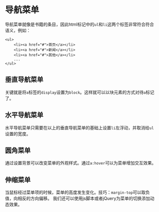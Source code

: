 # 导航菜单 #
导航菜单就像是书籍的条目，因此html标记中的`ul`和`li`这两个标签非常符合符合语义，例如：

    <ul>
		<li><a href="#">首页</a></li>
		<li><a href="#">新闻</a></li>
		<li><a href="#">其他</a></li>
		...
	</ul>
## 垂直导航菜单 ##
关键就是将`a`标签的`display`设置为`block`。这样就可以以块元素的方式对待`a`标记了。

## 水平导航菜单 ##
水平导航菜单只需要在以上的垂直导航菜单的基础上设置`li`左浮动，并取消给`ul`设置的宽度。

## 圆角菜单 ##
通过设置背景可以改变菜单的外观样式。通过`a:hover`可以为菜单增加交互效果。

## 伸缩菜单 ##
当鼠标经过菜单项的时候，菜单的高度发生变化。技巧：`margin-top`可以取负值，向相反的方向偏移。
我们还可以使用js脚本或者jQuery为菜单的切换添加动态效果。